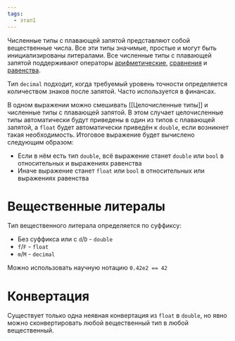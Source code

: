 ```yaml
---
tags:
  - этап1
---
```

Численные типы с плавающей запятой представляют собой вещественные числа. Все эти типы значимые, простые и могут быть инициализированы литералами. Все численные типы с плавающей запятой поддерживают операторы [арифметические](Арифметические%20операторы.md), [сравнения](Операторы%20сравнения.md) и [равенства](Оператор%20равенства.md).

Тип `decimal` подходит, когда требуемый уровень точности определяется количеством знаков после запятой. Часто используется в финансах.

В одном выражении можно смешивать [[Целочисленные типы]] и численные типы с плавающей запятой. В этом случает целочисленные типы автоматически будут приведены в один из типов с плавающей запятой, а `float` будет автоматически приведён к `double`, если возникнет такая необходимость. Итоговое выражение будет вычислено следующим образом:

- Если в нём есть тип `double`, всё выражение станет `double` или `bool` в относительных и выражениях равенства
- Иначе выражение станет `float` или `bool` в относительных или выражениях равенства

# Вещественные литералы

Тип вещественного литерала определяется по суффиксу:

- Без суффикса или с `d`/`D` - `double`
- `f`/`F` - `float`
- `m`/`M` - `decimal`

Можно использовать научную нотацию `0.42e2 == 42`

# Конвертация

Существует только одна неявная конвертация из `float` в `double`, но явно можно сконвертировать любой вещественный тип в любой вещественный. 